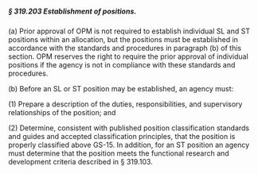##### § 319.203 Establishment of positions. #####

(a) Prior approval of OPM is not required to establish individual SL and ST positions within an allocation, but the positions must be established in accordance with the standards and procedures in paragraph (b) of this section. OPM reserves the right to require the prior approval of individual positions if the agency is not in compliance with these standards and procedures.

(b) Before an SL or ST position may be established, an agency must:

(1) Prepare a description of the duties, responsibilities, and supervisory relationships of the position; and

(2) Determine, consistent with published position classification standards and guides and accepted classification principles, that the position is properly classified above GS-15. In addition, for an ST position an agency must determine that the position meets the functional research and development criteria described in § 319.103.
